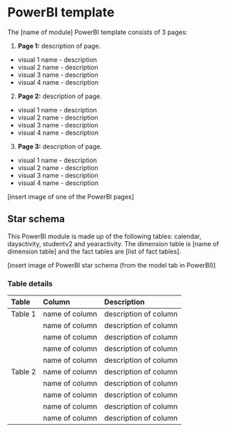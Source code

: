 # PowerBI template

The [name of module] PowerBI template consists of 3 pages:
1. **Page 1:** description of page.
- visual 1 name - description 
- visual 2 name - description 
- visual 3 name - description
- visual 4 name - description

2. **Page 2:** description of page.
- visual 1 name - description 
- visual 2 name - description 
- visual 3 name - description
- visual 4 name - description

3. **Page 3:** description of page.
- visual 1 name - description 
- visual 2 name - description 
- visual 3 name - description
- visual 4 name - description

[insert image of one of the PowerBI pages]

## Star schema
This PowerBI module is made up of the following tables: calendar, dayactivity, studentv2 and yearactivity. The dimension table is [name of dimension table] and the fact tables are [list of fact tables].

[insert image of PowerBI star schema (from the model tab in PowerBI)]

### Table details
| Table | Column   | Description   |
| :------------- | :---------- | :----------- |
| Table 1 | name of column | description of column |
| | name of column | description of column |
| | name of column | description of column |
| | name of column | description of column |
| | name of column | description of column |
| Table 2 | name of column | description of column |
| | name of column | description of column |
| | name of column | description of column |
| | name of column | description of column |
| | name of column | description of column |
